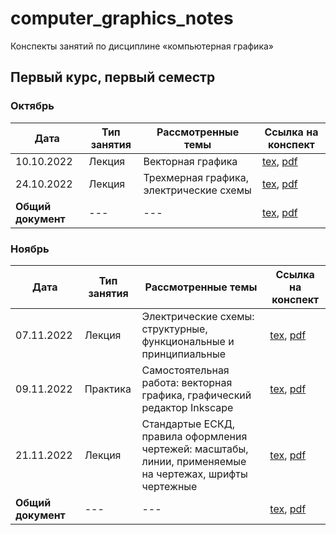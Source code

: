 # computer_graphics_notes

Конспекты занятий по дисциплине «компьютерная графика»

## Первый курс, первый семестр

### Октябрь

| Дата | Тип занятия | Рассмотренные темы | Ссылка на конспект |
|------|-------------|--------------------|--------------------|
| 10.10.2022 | Лекция | Векторная графика | [tex](years/year_01/semester_01/october/10-10-2022.tex), [pdf](years/year_01/semester_01/october/render/10-10-2022.pdf)       |
| 24.10.2022 | Лекция | Трехмерная графика, электрические схемы | [tex](years/year_01/semester_01/october/24-10-2022.tex), [pdf](years/year_01/semester_01/october/render/24-10-2022.pdf) |
| **Общий документ** | --- | --- | [tex](years/year_01/semester_01/october/october.tex), [pdf](years/year_01/semester_01/october/render/october.pdf) |

### Ноябрь

| Дата | Тип занятия | Рассмотренные темы | Ссылка на конспект |
|------|-------------|--------------------|--------------------|
| 07.11.2022 | Лекция | Электрические схемы: структурные, функциональные и принципиальные | [tex](years/year_01/semester_01/november/07-11-2022.tex), [pdf](years/year_01/semester_01/november/render/07-11-2022.pdf) |
| 09.11.2022 | Практика | Самостоятельная работа: векторная графика, графический редактор Inkscape | [tex](years/year_01/semester_01/november/09-11-2022.tex), [pdf](years/year_01/semester_01/november/render/09-11-2022.pdf) |
| 21.11.2022 | Лекция | Стандартые ЕСКД, правила оформления чертежей: масштабы, линии, применяемые на чертежах, шрифты чертежные | [tex](years/year_01/semester_01/november/21-11-2022.tex), [pdf](years/year_01/semester_01/november/render/21-11-2022.pdf) |
| **Общий документ** | --- | --- | [tex](years/year_01/semester_01/november/november.tex), [pdf](years/year_01/semester_01/november/render/november.pdf) |
